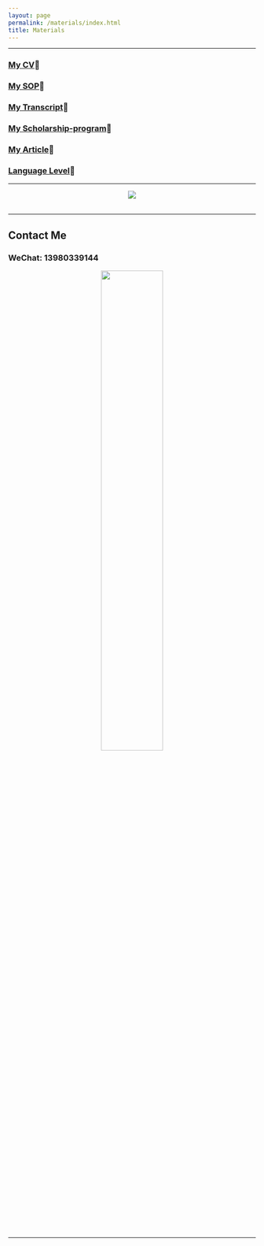 ```yaml
---
layout: page
permalink: /materials/index.html
title: Materials
---
```


---
### [My CV](https://zwr0.github.io/images/materials/CV-Zhao.pdf)🔗

### [My SOP](https://zwr0.github.io/images/materials/SOP-Zhao.pdf)🔗

### [My Transcript](https://zwr0.github.io/images/materials/Transcript.pdf)🔗

### [My Scholarship-program](https://zwr0.github.io/images/materials/Scholarship-program.pdf)🔗

### [My Article](https://zwr0.github.io/images/materials/Article.pdf)🔗

### [Language Level](https://zwr0.github.io/images/materials/CET6_Zhao.pdf)🔗
---

<div style="text-align: center;">
<img src="https://zwr0.github.io/images/materials/1.jpg">
</div>
<br>

---
## Contact Me
### **WeChat:** 13980339144
<div style="text-align: center;">
	<img src="https://zwr0.github.io/images/materials/2.jpg" style="width: 50%; height: auto;">
</div>

---
<br>
